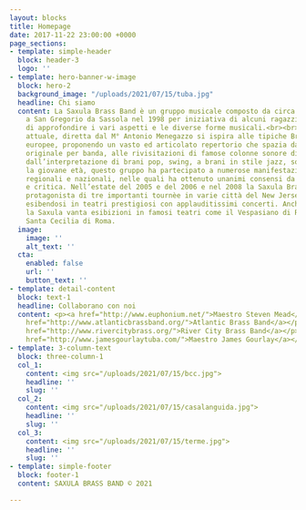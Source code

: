 ```yaml
---
layout: blocks
title: Homepage
date: 2017-11-22 23:00:00 +0000
page_sections:
- template: simple-header
  block: header-3
  logo: ''
- template: hero-banner-w-image
  block: hero-2
  background_image: "/uploads/2021/07/15/tuba.jpg"
  headline: Chi siamo
  content: La Saxula Brass Band è un gruppo musicale composto da circa 25/30 elementi.Nasce
    a San Gregorio da Sassola nel 1998 per iniziativa di alcuni ragazzi desiderosi
    di approfondire i vari aspetti e le diverse forme musicali.<br><br>La formazione
    attuale, diretta dal M° Antonio Menegazzo si ispira alle tipiche Brass Band nord
    europee, proponendo un vasto ed articolato repertorio che spazia dalla musica
    originale per banda, alle rivisitazioni di famose colonne sonore di celebri film,
    dall’interpretazione di brani pop, swing, a brani in stile jazz, solistici e classici.<br><br>Nonostante
    la giovane età, questo gruppo ha partecipato a numerose manifestazioni musicali
    regionali e nazionali, nelle quali ha ottenuto unanimi consensi da parte di pubblico
    e critica. Nell’estate del 2005 e del 2006 e nel 2008 la Saxula Brass Band è stata
    protagonista di tre importanti tournèe in varie città del New Jersey (U.S.A.)
    esibendosi in teatri prestigiosi con applauditissimi concerti. Anche in Italia
    la Saxula vanta esibizioni in famosi teatri come il Vespasiano di Rieti e il Teatro
    Santa Cecilia di Roma.
  image:
    image: ''
    alt_text: ''
  cta:
    enabled: false
    url: ''
    button_text: ''
- template: detail-content
  block: text-1
  headline: Collaborano con noi
  content: <p><a href="http://www.euphonium.net/">Maestro Steven Mead</a></p><p id="u198-12"><a
    href="http://www.atlanticbrassband.org/">Atlantic Brass Band</a></p><p id="u198-17"><a
    href="http://www.rivercitybrass.org/">River City Brass Band</a></p><p id="u198-22"><a
    href="http://www.jamesgourlaytuba.com/">Maestro James Gourlay</a></p>
- template: 3-column-text
  block: three-column-1
  col_1:
    content: <img src="/uploads/2021/07/15/bcc.jpg">
    headline: ''
    slug: ''
  col_2:
    content: <img src="/uploads/2021/07/15/casalanguida.jpg">
    headline: ''
    slug: ''
  col_3:
    content: <img src="/uploads/2021/07/15/terme.jpg">
    headline: ''
    slug: ''
- template: simple-footer
  block: footer-1
  content: SAXULA BRASS BAND © 2021

---
```

